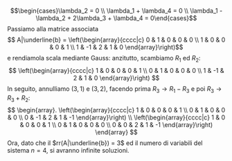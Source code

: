 $$\begin{cases}\lambda_2 = 0 \\ \lambda_1 + \lambda_4 = 0 \\ \lambda_1 -\lambda_2 + 2\lambda_3 + \lambda_4 = 0\end{cases}$$Passiamo alla matrice associata$$
A|\underline{b} = \left(\begin{array}{cccc|c}
0 & 1 & 0 & 0 & 0 \\ 
1 & 0 & 0 & 0 & 1 \\ 
1 & -1 & 2 & 1 & 0
\end{array}\right)$$e rendiamola scala mediante Gauss: anzitutto, scambiamo $R_1$ ed $R_2$:$$
\left(\begin{array}{cccc|c}
1 & 0 & 0 & 0 & 1 \\ 
0 & 1 & 0 & 0 & 0 \\ 
1 & -1 & 2 & 1 & 0
\end{array}\right)
$$In seguito, annulliamo $\left(3,1\right)$ e $\left(3,2\right)$, facendo prima $R_3 \rightarrow R_1 - R_3$ e poi $R_3 \rightarrow R_3 + R_2$:$$
\begin{array}.
\left(\begin{array}{cccc|c}
1 & 0 & 0 & 0 & 1 \\ 
0 & 1 & 0 & 0 & 0 \\ 
0 & -1 & 2 & 1 & -1
\end{array}\right) \\
\left(\begin{array}{cccc|c}
1 & 0 & 0 & 0 & 1 \\ 
0 & 1 & 0 & 0 & 0 \\ 
0 & 0 & 2 & 1 & -1
\end{array}\right)
\end{array}
$$Ora, dato che il $rr(A|\underline{b}) = 3$ ed il numero di variabili del sistema $n = 4$, si avranno infinite soluzioni.